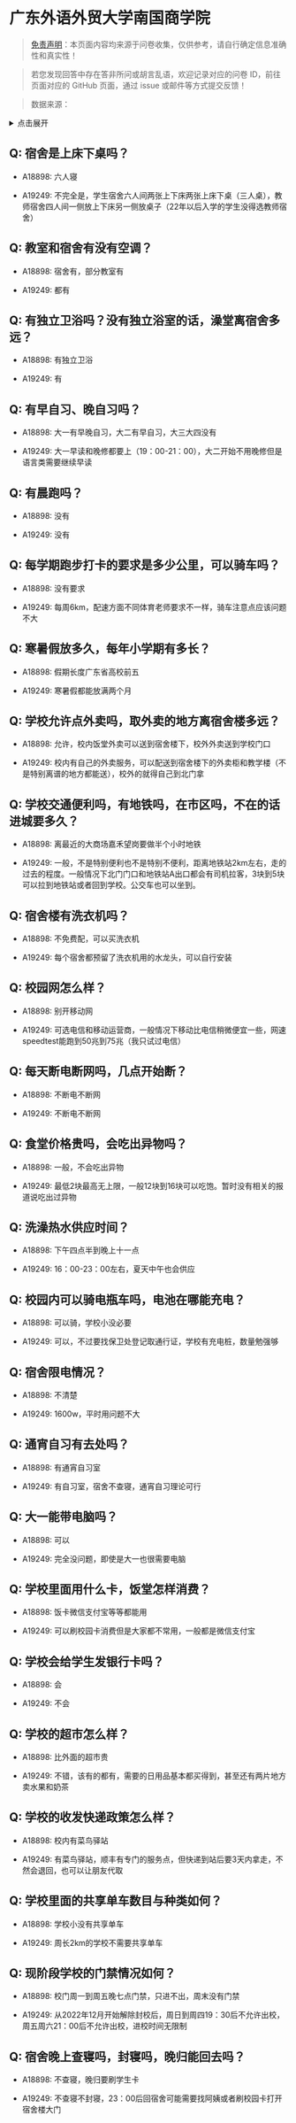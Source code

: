 # 广东外语外贸大学南国商学院

> [免责声明](https://colleges.chat/#_3)：本页面内容均来源于问卷收集，仅供参考，请自行确定信息准确性和真实性！

> 若您发现回答中存在答非所问或胡言乱语，欢迎记录对应的问卷 ID，前往页面对应的 GitHub 页面，通过 issue 或邮件等方式提交反馈！

> 数据来源：

<details><summary>点击展开</summary>
<ul>
<li>A18898: 匿名 (2023 年 06 月)</li>
<li>A19249: 匿名 (2023 年 06 月)</li>
</ul>
</details>

## Q: 宿舍是上床下桌吗？

- A18898: 六人寝

- A19249: 不完全是，学生宿舍六人间两张上下床两张上床下桌（三人桌），教师宿舍四人间一侧放上下床另一侧放桌子（22年以后入学的学生没得选教师宿舍）

## Q: 教室和宿舍有没有空调？

- A18898: 宿舍有，部分教室有

- A19249: 都有

## Q: 有独立卫浴吗？没有独立浴室的话，澡堂离宿舍多远？

- A18898: 有独立卫浴

- A19249: 有

## Q: 有早自习、晚自习吗？

- A18898: 大一有早晚自习，大二有早自习，大三大四没有

- A19249: 大一早读和晚修都要上（19：00-21：00），大二开始不用晚修但是语言类需要继续早读

## Q: 有晨跑吗？

- A18898: 没有

- A19249: 没有

## Q: 每学期跑步打卡的要求是多少公里，可以骑车吗？

- A18898: 没有要求

- A19249: 每周6km，配速方面不同体育老师要求不一样，骑车注意点应该问题不大

## Q: 寒暑假放多久，每年小学期有多长？

- A18898: 假期长度广东省高校前五

- A19249: 寒暑假都能放满两个月

## Q: 学校允许点外卖吗，取外卖的地方离宿舍楼多远？

- A18898: 允许，校内饭堂外卖可以送到宿舍楼下，校外外卖送到学校门口

- A19249: 校内有自己的外卖服务，可以配送到宿舍楼下的外卖柜和教学楼（不是特别离谱的地方都能送），校外的就得自己到北门拿

## Q: 学校交通便利吗，有地铁吗，在市区吗，不在的话进城要多久？

- A18898: 离最近的大商场嘉禾望岗要做半个小时地铁

- A19249: 一般，不是特别便利也不是特别不便利，距离地铁站2km左右，走的过去的程度。一般情况下北门门口和地铁站A出口都会有司机拉客，3块到5块可以拉到地铁站或者回到学校。公交车也可以坐到。

## Q: 宿舍楼有洗衣机吗？

- A18898: 不免费配，可以买洗衣机

- A19249: 每个宿舍都预留了洗衣机用的水龙头，可以自行安装

## Q: 校园网怎么样？

- A18898: 别开移动网

- A19249: 可选电信和移动运营商，一般情况下移动比电信稍微便宜一些，网速speedtest能跑到50兆到75兆（我只试过电信）

## Q: 每天断电断网吗，几点开始断？

- A18898: 不断电不断网

- A19249: 不断电不断网

## Q: 食堂价格贵吗，会吃出异物吗？

- A18898: 一般，不会吃出异物

- A19249: 最低2块最高无上限，一般12块到16块可以吃饱。暂时没有相关的报道说吃出过异物

## Q: 洗澡热水供应时间？

- A18898: 下午四点半到晚上十一点

- A19249: 16：00-23：00左右，夏天中午也会供应

## Q: 校园内可以骑电瓶车吗，电池在哪能充电？

- A18898: 可以骑，学校小没必要

- A19249: 可以，不过要找保卫处登记取通行证，学校有充电桩，数量勉强够

## Q: 宿舍限电情况？

- A18898: 不清楚

- A19249: 1600w，平时用问题不大

## Q: 通宵自习有去处吗？

- A18898: 有通宵自习室

- A19249: 有自习室，宿舍不查寝，通宵自习理论可行

## Q: 大一能带电脑吗？

- A18898: 可以

- A19249: 完全没问题，即使是大一也很需要电脑

## Q: 学校里面用什么卡，饭堂怎样消费？

- A18898: 饭卡微信支付宝等等都能用

- A19249: 可以刷校园卡消费但是大家都不常用，一般都是微信支付宝

## Q: 学校会给学生发银行卡吗？

- A18898: 会

- A19249: 不会

## Q: 学校的超市怎么样？

- A18898: 比外面的超市贵

- A19249: 不错，该有的都有，需要的日用品基本都买得到，甚至还有两片地方卖水果和奶茶

## Q: 学校的收发快递政策怎么样？

- A18898: 校内有菜鸟驿站

- A19249: 有菜鸟驿站，顺丰有专门的服务点，但快递到站后要3天内拿走，不然会退回，也可以让朋友代取

## Q: 学校里面的共享单车数目与种类如何？

- A18898: 学校小没有共享单车

- A19249: 周长2km的学校不需要共享单车

## Q: 现阶段学校的门禁情况如何？

- A18898: 校门周一到周五晚七点门禁，只进不出，周末没有门禁

- A19249: 从2022年12月开始解除封校后，周日到周四19：30后不允许出校，周五周六21：00后不允许出校，进校时间无限制

## Q: 宿舍晚上查寝吗，封寝吗，晚归能回去吗？

- A18898: 不查寝，晚归要刷学生卡

- A19249: 不查寝不封寝，23：00后回宿舍可能需要找阿姨或者刷校园卡打开宿舍楼大门

